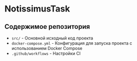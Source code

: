 # NotissimusTask

## Содержимое репозитория
- `src/` - Основной исходный код проекта
- `docker-compose.yml` - Конфигурация для запуска проекта с использованием Docker Compose
- `.github/workflows` - Настройки CI
